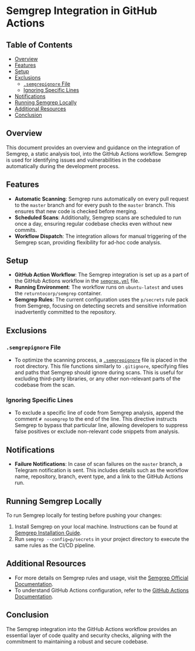 # Semgrep Integration in GitHub Actions

## Table of Contents

<!-- toc -->

- [Overview](#overview)
- [Features](#features)
- [Setup](#setup)
- [Exclusions](#exclusions)
  * [`.semgrepignore` File](#semgrepignore-file)
  * [Ignoring Specific Lines](#ignoring-specific-lines)
- [Notifications](#notifications)
- [Running Semgrep Locally](#running-semgrep-locally)
- [Additional Resources](#additional-resources)
- [Conclusion](#conclusion)

<!-- tocstop -->

## Overview

This document provides an overview and guidance on the integration of Semgrep, a
static analysis tool, into the GitHub Actions workflow. Semgrep is used for
identifying issues and vulnerabilities in the codebase automatically during the
development process.

## Features

- **Automatic Scanning**: Semgrep runs automatically on every pull request to
  the `master` branch and for every push to the `master` branch. This ensures
  that new code is checked before merging.
- **Scheduled Scans**: Additionally, Semgrep scans are scheduled to run once a
  day, ensuring regular codebase checks even without new commits.
- **Workflow Dispatch**: The integration allows for manual triggering of the
  Semgrep scan, providing flexibility for ad-hoc code analysis.

## Setup

- **GitHub Action Workflow**: The Semgrep integration is set up as a part of the
  GitHub Actions workflow in the [`semgrep.yml`](/.github/workflows/semgrep.yml)
  file.
- **Running Environment**: The workflow runs on `ubuntu-latest` and uses the
  `returntocorp/semgrep` container.
- **Semgrep Rules**: The current configuration uses the `p/secrets` rule pack
  from Semgrep, focusing on detecting secrets and sensitive information
  inadvertently committed to the repository.

## Exclusions

### `.semgrepignore` File

- To optimize the scanning process, a [`.semgrepignore`](/.semgrepignore) file
  is placed in the root directory. This file functions similarly to
  `.gitignore`, specifying files and paths that Semgrep should ignore during
  scans. This is useful for excluding third-party libraries, or any other
  non-relevant parts of the codebase from the scan.

### Ignoring Specific Lines

- To exclude a specific line of code from Semgrep analysis, append the comment
  `# nosemgrep` to the end of the line. This directive instructs Semgrep to
  bypass that particular line, allowing developers to suppress false positives
  or exclude non-relevant code snippets from analysis.

## Notifications

- **Failure Notifications**: In case of scan failures on the `master` branch, a
  Telegram notification is sent. This includes details such as the workflow
  name, repository, branch, event type, and a link to the GitHub Actions run.

## Running Semgrep Locally

To run Semgrep locally for testing before pushing your changes:

1. Install Semgrep on your local machine. Instructions can be found at
   [Semgrep Installation Guide](https://semgrep.dev/docs/getting-started/quickstart/).
2. Run `semgrep --config=p/secrets` in your project directory to execute the
   same rules as the CI/CD pipeline.

## Additional Resources

- For more details on Semgrep rules and usage, visit the
  [Semgrep Official Documentation](https://semgrep.dev/docs/).
- To understand GitHub Actions configuration, refer to the
  [GitHub Actions Documentation](https://docs.github.com/en/actions).

## Conclusion

The Semgrep integration into the GitHub Actions workflow provides an essential
layer of code quality and security checks, aligning with the commitment to
maintaining a robust and secure codebase.
